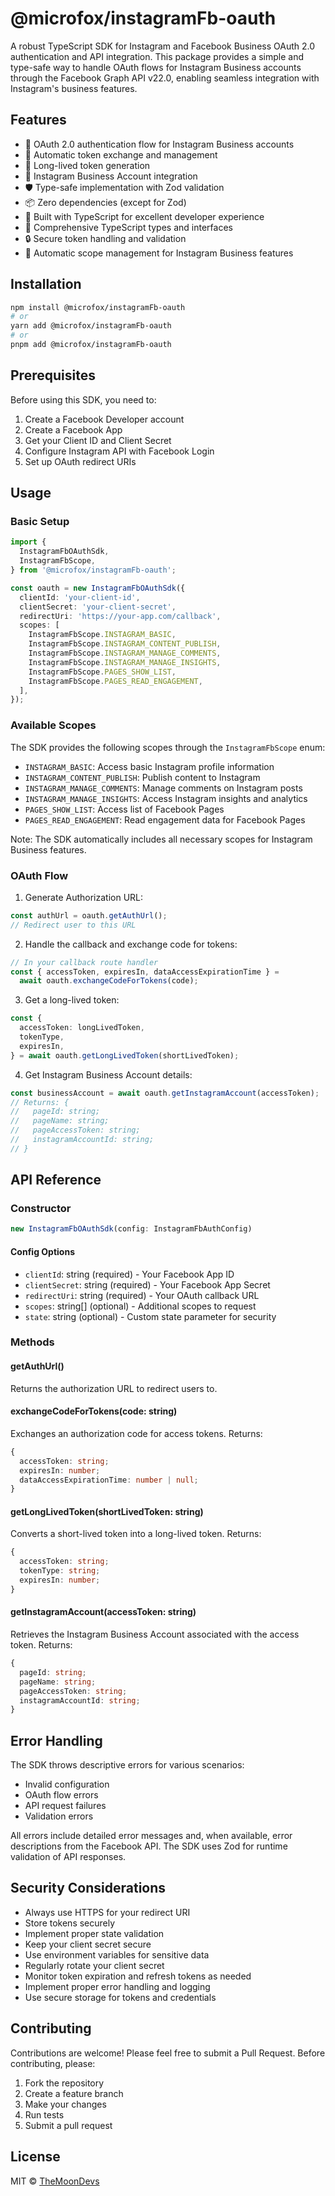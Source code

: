 # @microfox/instagramFb-oauth

A robust TypeScript SDK for Instagram and Facebook Business OAuth 2.0 authentication and API integration. This package provides a simple and type-safe way to handle OAuth flows for Instagram Business accounts through the Facebook Graph API v22.0, enabling seamless integration with Instagram's business features.

## Features

- 🔐 OAuth 2.0 authentication flow for Instagram Business accounts
- 🔄 Automatic token exchange and management
- 🔄 Long-lived token generation
- 📱 Instagram Business Account integration
- 🛡️ Type-safe implementation with Zod validation
- 📦 Zero dependencies (except for Zod)
- 🚀 Built with TypeScript for excellent developer experience
- 📝 Comprehensive TypeScript types and interfaces
- 🔒 Secure token handling and validation
- 🔄 Automatic scope management for Instagram Business features

## Installation

```bash
npm install @microfox/instagramFb-oauth
# or
yarn add @microfox/instagramFb-oauth
# or
pnpm add @microfox/instagramFb-oauth
```

## Prerequisites

Before using this SDK, you need to:

1. Create a Facebook Developer account
2. Create a Facebook App
3. Get your Client ID and Client Secret
4. Configure Instagram API with Facebook Login
5. Set up OAuth redirect URIs

## Usage

### Basic Setup

```typescript
import {
  InstagramFbOAuthSdk,
  InstagramFbScope,
} from '@microfox/instagramFb-oauth';

const oauth = new InstagramFbOAuthSdk({
  clientId: 'your-client-id',
  clientSecret: 'your-client-secret',
  redirectUri: 'https://your-app.com/callback',
  scopes: [
    InstagramFbScope.INSTAGRAM_BASIC,
    InstagramFbScope.INSTAGRAM_CONTENT_PUBLISH,
    InstagramFbScope.INSTAGRAM_MANAGE_COMMENTS,
    InstagramFbScope.INSTAGRAM_MANAGE_INSIGHTS,
    InstagramFbScope.PAGES_SHOW_LIST,
    InstagramFbScope.PAGES_READ_ENGAGEMENT,
  ],
});
```

### Available Scopes

The SDK provides the following scopes through the `InstagramFbScope` enum:

- `INSTAGRAM_BASIC`: Access basic Instagram profile information
- `INSTAGRAM_CONTENT_PUBLISH`: Publish content to Instagram
- `INSTAGRAM_MANAGE_COMMENTS`: Manage comments on Instagram posts
- `INSTAGRAM_MANAGE_INSIGHTS`: Access Instagram insights and analytics
- `PAGES_SHOW_LIST`: Access list of Facebook Pages
- `PAGES_READ_ENGAGEMENT`: Read engagement data for Facebook Pages

Note: The SDK automatically includes all necessary scopes for Instagram Business features.

### OAuth Flow

1. Generate Authorization URL:

```typescript
const authUrl = oauth.getAuthUrl();
// Redirect user to this URL
```

2. Handle the callback and exchange code for tokens:

```typescript
// In your callback route handler
const { accessToken, expiresIn, dataAccessExpirationTime } =
  await oauth.exchangeCodeForTokens(code);
```

3. Get a long-lived token:

```typescript
const {
  accessToken: longLivedToken,
  tokenType,
  expiresIn,
} = await oauth.getLongLivedToken(shortLivedToken);
```

4. Get Instagram Business Account details:

```typescript
const businessAccount = await oauth.getInstagramAccount(accessToken);
// Returns: {
//   pageId: string;
//   pageName: string;
//   pageAccessToken: string;
//   instagramAccountId: string;
// }
```

## API Reference

### Constructor

```typescript
new InstagramFbOAuthSdk(config: InstagramFbAuthConfig)
```

#### Config Options

- `clientId`: string (required) - Your Facebook App ID
- `clientSecret`: string (required) - Your Facebook App Secret
- `redirectUri`: string (required) - Your OAuth callback URL
- `scopes`: string[] (optional) - Additional scopes to request
- `state`: string (optional) - Custom state parameter for security

### Methods

#### getAuthUrl()

Returns the authorization URL to redirect users to.

#### exchangeCodeForTokens(code: string)

Exchanges an authorization code for access tokens. Returns:

```typescript
{
  accessToken: string;
  expiresIn: number;
  dataAccessExpirationTime: number | null;
}
```

#### getLongLivedToken(shortLivedToken: string)

Converts a short-lived token into a long-lived token. Returns:

```typescript
{
  accessToken: string;
  tokenType: string;
  expiresIn: number;
}
```

#### getInstagramAccount(accessToken: string)

Retrieves the Instagram Business Account associated with the access token. Returns:

```typescript
{
  pageId: string;
  pageName: string;
  pageAccessToken: string;
  instagramAccountId: string;
}
```

## Error Handling

The SDK throws descriptive errors for various scenarios:

- Invalid configuration
- OAuth flow errors
- API request failures
- Validation errors

All errors include detailed error messages and, when available, error descriptions from the Facebook API. The SDK uses Zod for runtime validation of API responses.

## Security Considerations

- Always use HTTPS for your redirect URI
- Store tokens securely
- Implement proper state validation
- Keep your client secret secure
- Use environment variables for sensitive data
- Regularly rotate your client secret
- Monitor token expiration and refresh tokens as needed
- Implement proper error handling and logging
- Use secure storage for tokens and credentials

## Contributing

Contributions are welcome! Please feel free to submit a Pull Request. Before contributing, please:

1. Fork the repository
2. Create a feature branch
3. Make your changes
4. Run tests
5. Submit a pull request

## License

MIT © [TheMoonDevs](https://github.com/microfox-ai/microfox)
